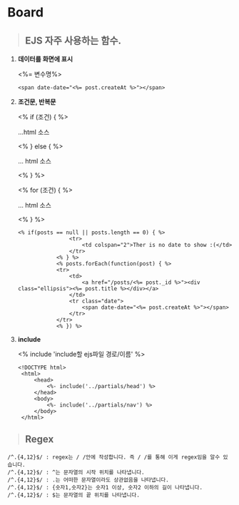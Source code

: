 # Board

> ## EJS 자주 사용하는 함수.

1. **데이터를 화면에 표시**

   <%= 변수명%>

   ```
   <span date-date="<%= post.createAt %>"></span>
   ```

2. **조건문, 반복문**

   <% if (조건) { %>

   ...html 소스

   <% } else { %>

   ... html 소스

   <% } %>

   <% for (조건) { %>

   ... html 소스

   <% } %>

   ```
   <% if(posts == null || posts.length == 0) { %>
                   <tr>
                       <td colspan="2">Ther is no date to show :(</td>
                   </tr>
               <% } %>
               <% posts.forEach(function(post) { %>
               <tr>
                   <td>
                       <a href="/posts/<%= post._id %>"><div class="ellipsis"><%= post.title %></div></a>
                   </td>
                   <tr class="date">
                       <span date-date="<%= post.createAt %>"></span>
                   </tr>
               </tr>
               <% }) %>
   ```

3. **include**

   <% include 'include할 ejs파일 경로/이름' %>

   ```
   <!DOCTYPE html>
    <html>
        <head>
            <%- include('../partials/head') %>
        </head>
        <body>
            <%- include('../partials/nav') %>
        </body>
    </html>
   ```

> ## Regex

```
/^.{4,12}$/ : regex는 / /안에 작성합니다. 즉 / /를 통해 이게 regex임을 알수 있습니다.
/^.{4,12}$/ : ^는 문자열의 시작 위치를 나타냅니다.
/^.{4,12}$/ : .는 어떠한 문자열이라도 상관없음을 나타냅니다.
/^.{4,12}$/ : {숫자1,숫자2}는 숫자1 이상, 숫자2 이하의 길이 나타냅니다.
/^.{4,12}$/ : $는 문자열의 끝 위치를 나타냅니다.
```

